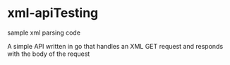 # xml-apiTesting
sample xml parsing code

A simple API written in go that handles an XML GET request and responds with the body of the request
